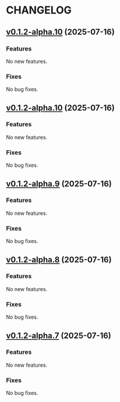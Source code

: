 # CHANGELOG

## [v0.1.2-alpha.10](github.com/chriserin/seq/compare/v0.1.2-alpha.10...v0.1.2-alpha.9) (2025-07-16)

### Features

No new features.

### Fixes

No bug fixes.


## [v0.1.2-alpha.10](github.com/chriserin/seq/compare/v0.1.2-alpha.10...v0.1.2-alpha.9) (2025-07-16)

### Features

No new features.

### Fixes

No bug fixes.


## [v0.1.2-alpha.9](github.com/chriserin/seq/compare/v0.1.2-alpha.9...v0.1.2-alpha.8) (2025-07-16)

### Features

No new features.

### Fixes

No bug fixes.


## [v0.1.2-alpha.8](github.com/chriserin/seq/compare/v0.1.2-alpha.8...v0.1.2-alpha.7) (2025-07-16)

### Features

No new features.

### Fixes

No bug fixes.


## [v0.1.2-alpha.7](github.com/chriserin/seq/compare/v0.1.2-alpha.7...v0.1.2-alpha.6) (2025-07-16)

### Features

No new features.

### Fixes

No bug fixes.
